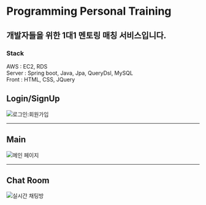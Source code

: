# Programming Personal Training
개발자들을 위한 1대1 멘토링 매칭 서비스입니다.
---
### Stack
AWS : EC2, RDS  
Server : Spring boot, Java, Jpa, QueryDsl, MySQL  
Front : HTML, CSS, JQuery

## Login/SignUp

![로그인:회원가입 ](https://github.com/JiwonKKang/PPT-web-project-back/assets/128073698/23534e39-44a6-4d5e-9d2e-63c670a1e27e)

<hr>

## Main 

![메인 페이지](https://github.com/JiwonKKang/PPT-web-project-back/assets/128073698/4d6c2f9c-46d8-4e4b-b6d3-83fdfaabb0e7)

<hr>

## Chat Room
![실시간 채팅방](https://github.com/JiwonKKang/PPT-web-project-back/assets/128073698/46ef7a1d-6850-4f8d-a5a4-1393024fb8fa)

